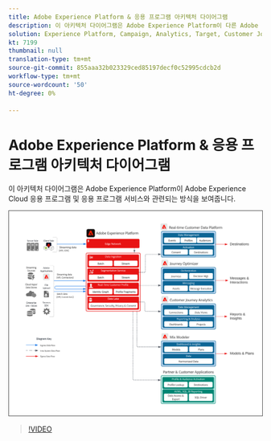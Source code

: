 ```yaml
---
title: Adobe Experience Platform & 응용 프로그램 아키텍처 다이어그램
description: 이 아키텍처 다이어그램은 Adobe Experience Platform이 다른 Adobe Experience Cloud 응용 프로그램 및 응용 프로그램 서비스와 관련되는 방식을 보여줍니다.
solution: Experience Platform, Campaign, Analytics, Target, Customer Journey Analytics, Journey Orchestration, Offer Decisioning, Real-time Customer Data Platform
kt: 7199
thumbnail: null
translation-type: tm+mt
source-git-commit: 855aaa32b023329ced85197decf0c52995cdcb2d
workflow-type: tm+mt
source-wordcount: '50'
ht-degree: 0%

---
```



# Adobe Experience Platform &amp; 응용 프로그램 아키텍처 다이어그램

이 아키텍처 다이어그램은 Adobe Experience Platform이 Adobe Experience Cloud 응용 프로그램 및 응용 프로그램 서비스와 관련되는 방식을 보여줍니다.

<img src="assets/aep+apps.svg" alt="Experience Platform 및 애플리케이션" style="border:1px solid #4a4a4a" />

>[!VIDEO](https://video.tv.adobe.com/v/32456/?quality=12&learn=on)